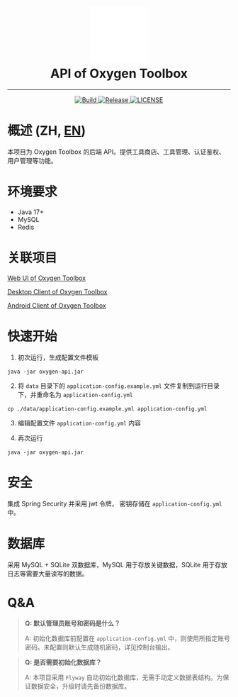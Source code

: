 <div align="center">
    <h1>
        <img alt="Logo" src="doc/logo.svg" width="128">
        <br>
        <span>API of Oxygen Toolbox</span>
    </h1>
</div>

---

<div align="center">
    <a href="https://ci.fatweb.top/job/Oxygen%20Toolbox%20API/">
        <img alt="Build" src="https://ci.fatweb.top/job/Oxygen%20Toolbox%20API/badge/icon">
    </a>
    <a href="https://github.com/FatttSnake/oxygen-api/releases/latest">
        <img alt="Release" src="https://img.shields.io/github/v/release/FatttSnake/oxygen-api">
    </a>
    <a href="LICENSE">
        <img alt="LICENSE" src="https://img.shields.io/github/license/FatttSnake/oxygen-api">
    </a>
</div>

# 概述 (ZH, [EN](README.md))

本项目为 Oxygen Toolbox 的后端 API。提供工具商店、工具管理、认证鉴权、用户管理等功能。

# 环境要求

- Java 17+
- MySQL
- Redis

# 关联项目

[Web UI of Oxygen Toolbox](https://github.com/FatttSnake/oxygen-ui)

[Desktop Client of Oxygen Toolbox](https://github.com/FatttSnake/oxygen-desktop)

[Android Client of Oxygen Toolbox](https://github.com/FatttSnake/oxygen-android)

# 快速开始

1. 初次运行，生成配置文件模板

```shell
java -jar oxygen-api.jar
```

2. 将 `data` 目录下的 `application-config.example.yml` 文件复制到运行目录下，并重命名为 `application-config.yml`

```shell
cp ./data/application-config.example.yml application-config.yml
```

3. 编辑配置文件 `application-config.yml` 内容


4. 再次运行

```shell
java -jar oxygen-api.jar
```

# 安全

集成 Spring Security 并采用 jwt 令牌， 密钥存储在 `application-config.yml` 中。

# 数据库

采用 MySQL + SQLite 双数据库，MySQL 用于存放关键数据，SQLite 用于存放日志等需要大量读写的数据。

# Q&A

> **Q: 默认管理员账号和密码是什么？**
> 
> A: 初始化数据库前配置在 `application-config.yml` 中，则使用所指定账号密码。未配置则默认生成随机密码，详见控制台输出。

> **Q: 是否需要初始化数据库？**
> 
> A: 本项目采用 `Flyway` 自动初始化数据库，无需手动定义数据表结构。为保证数据安全，升级时请先备份数据库。
